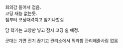 회의감 들어서 접음.  
코딩 재능 없는듯.  
첨부터 코딩때려치고 암기나할걸

담 학기는 교양만 넣고 잠시 코딩 쉴 예정.  

군대는 가면 전기 끊기고 관리소에서 뭐라함 관리해줄사람 없음